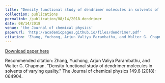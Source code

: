 ```yaml
---
title: "Density functional study of dendrimer molecules in solvents of varying quality"
collection: publications
permalink: /publication/08/14/2018-dendrimer
date: 08/14/2018
venue: 'the Journal of chemical physics'
paperurl: 'http://academicpages.github.io/files/dendrimer.pdf'
citation: 'Zhang, Yuchong, Arjun Valiya Parambathu, and Walter G. Chapman. &quot;Density functional study of dendrimer molecules in solvents of varying quality.&quot; The Journal of chemical physics 149.6 (2018): 064904.'
---
```


<a href='http://academicpages.github.io/files/dendrimer.pdf'>Download paper here</a>

Recommended citation: Zhang, Yuchong, Arjun Valiya Parambathu, and Walter G. Chapman. "Density functional study of dendrimer molecules in solvents of varying quality." The Journal of chemical physics 149.6 (2018): 064904.